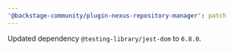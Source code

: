 ```yaml
---
'@backstage-community/plugin-nexus-repository-manager': patch
---
```


Updated dependency `@testing-library/jest-dom` to `6.8.0`.
